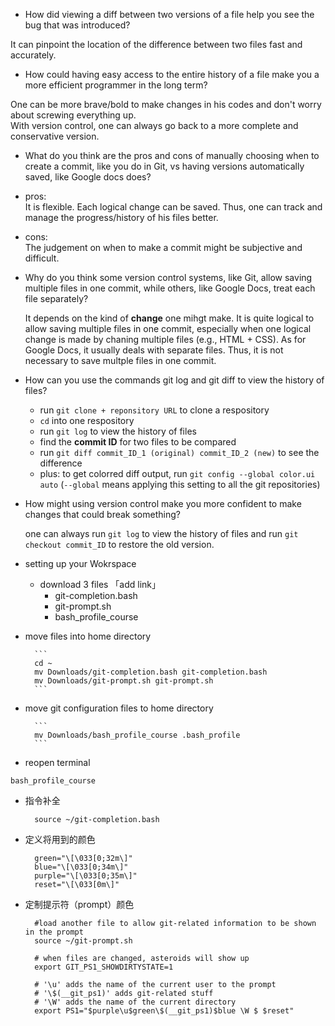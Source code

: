- How did viewing a diff between two versions of a file help you see the bug that
was introduced?

 It can pinpoint the location of the difference between two files fast and accurately.

- How could having easy access to the entire history of a file make you a more
efficient programmer in the long term?

 One can be more brave/bold to make changes in his codes and don't worry about screwing everything up.  
With version control, one can always go back to a more complete and conservative version. 

- What do you think are the pros and cons of manually choosing when to create a
commit, like you do in Git, vs having versions automatically saved, like Google
docs does?

 - pros:  
 It is flexible. Each logical change can be saved. Thus, one can track and manage the progress/history of his files better.   
 
 - cons:  
 The judgement on when to make a commit might be subjective and difficult.
 
- Why do you think some version control systems, like Git, allow saving multiple
files in one commit, while others, like Google Docs, treat each file separately?

  It depends on the kind of **change** one mihgt make. It is quite logical to allow saving multiple files in one commit, especially when one logical change is made by chaning multiple files (e.g., HTML + CSS). As for Google Docs, it usually deals with separate files. Thus, it is not necessary to save multple files in one commit.

- How can you use the commands git log and git diff to view the history of files?

  - run `git clone + reponsitory URL` to clone a respository
  - `cd` into one respository  
  - run `git log` to view the history of files  
  - find the **commit ID** for two files to be compared  
  - run `git diff commit_ID_1 (original) commit_ID_2 (new)` to see the difference  
  - plus: to get colorred diff output, run `git config --global color.ui auto` (`--global` means applying this setting to all the git repositories)

- How might using version control make you more confident to make changes that
could break something?  

  one can always run `git log` to view the history of files and run `git checkout commit_ID` to restore the old version. 

- setting up your Wokrspace  
  - download 3 files 「add link」 
    - git-completion.bash
    - git-prompt.sh 
    - bash_profile_course  
   
- move files into home directory  
  
		```  
		cd ~  
		mv Downloads/git-completion.bash git-completion.bash  
		mv Downloads/git-prompt.sh git-prompt.sh  
		```

- move git configuration files to home directory  
 
		```  
		mv Downloads/bash_profile_course .bash_profile  
		```  
- reopen terminal 

`bash_profile_course`    
 
- 指令补全 
 
		source ~/git-completion.bash  
		
- 定义将用到的颜色  

		green="\[\033[0;32m\]"
		blue="\[\033[0;34m\]"
		purple="\[\033[0;35m\]"
		reset="\[\033[0m\]"		
	
- 定制提示符（prompt）颜色  
		
		#load another file to allow git-related information to be shown in the prompt
		source ~/git-prompt.sh 
		
		# when files are changed, asteroids will show up 
		export GIT_PS1_SHOWDIRTYSTATE=1 
		
		# '\u' adds the name of the current user to the prompt
		# '\$(__git_ps1)' adds git-related stuff
		# '\W' adds the name of the current directory
		export PS1="$purple\u$green\$(__git_ps1)$blue \W $ $reset" 













  